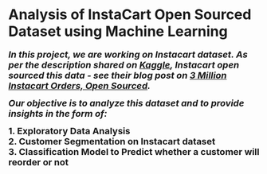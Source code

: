 # Analysis of InstaCart Open Sourced Dataset using Machine Learning
**<font size="4">_In this project, we are working on Instacart dataset. As per the description shared on [Kaggle](https://www.kaggle.com/c/instacart-market-basket-analysis/overview), Instacart open sourced this data - see their blog post on [3 Million Instacart Orders, Open Sourced](https://tech.instacart.com/3-million-instacart-orders-open-sourced-d40d29ead6f2)._</font>**    

**<font size="4">_Our objective is to analyze this dataset and to provide insights in the form of:_</font>**     

**<font size="4">1. Exploratory Data Analysis</font>**    
**<font size="4">2. Customer Segmentation on Instacart dataset</font>**     
**<font size="4">3. Classification Model to Predict whether a customer will reorder or not</font>**   
